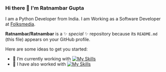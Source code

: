 ### Hi there 👋 I'm Ratnambar Gupta 

I am a Python Developer from India. I am Working as a Software Developer at [Folksmedia](https://www.folksmedia.com/).

**Ratnambar/Ratnambar** is a ✨ _special_ ✨ repository because its `README.md` (this file) appears on your GitHub profile.

Here are some ideas to get you started:

- 🔭 I’m currently working with
      [![My Skills](https://skillicons.dev/icons?i=python,django,fastapi,mysql,postgres,git,elk&perline=10)](https://skillicons.dev)
- 🌱 I have also worked with   [![My Skills](https://skillicons.dev/icons?i=cache,html,css,docker,elk&perline=10)](https://skillicons.dev)
